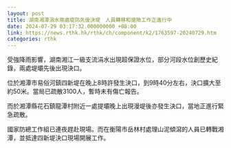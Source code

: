 ```yaml
---
layout: post
title: 湖南湘潭涓水兩處堤防先後決堤　人員轉移和搶險工作正進行中
date: 2024-07-29 03:17:32.000000000 +08:00
link: https://news.rthk.hk/rthk/ch/component/k2/1763597-20240729.htm
categories: rthk
---
```


受強降雨影響，湖南湘江一級支流涓水出現超保證水位，部分河段水位創歷史紀錄，兩處堤壩先後出現決口。

位於湘潭市易俗河鎮四新堤在晚上8時許發生決口，到9時40分左右，決口擴大至約50米。當局已疏散3100人，暫時未有傷亡報告。

而於湘潭縣花石鎮龍潭村附近一處提壩晚上出現漫堤後亦發生決口，當地正進行緊急疏散。

國家防總工作組已連夜趕赴現場。而在衡陽市岳林村處理山泥傾瀉的人員已轉戰湘潭，並抵達四新堤決口現場開展工作。
